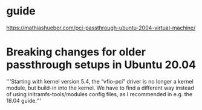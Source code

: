 # guide
https://mathiashueber.com/pci-passthrough-ubuntu-2004-virtual-machine/

# Breaking changes for older passthrough setups in Ubuntu 20.04
'''Starting with kernel version 5.4, the “vfio-pci” driver is no longer a kernel module, but build-in into the kernel. We have to find a different way instead of using initramfs-tools/modules config files, as I recommended in e.g. the 18.04 guide.'''
